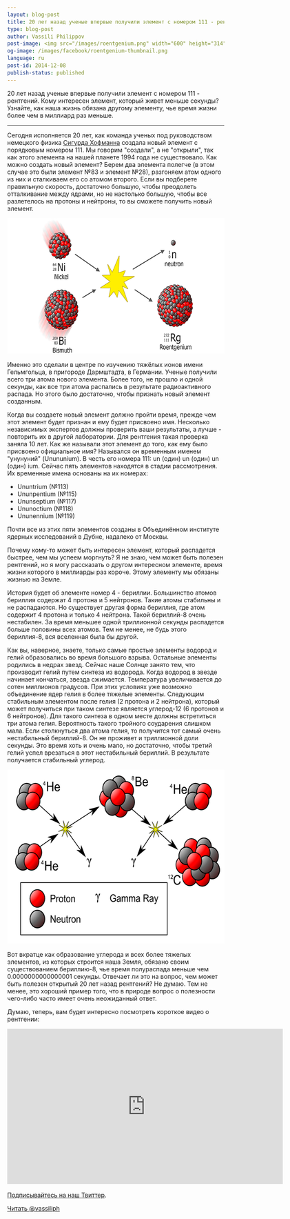 ```yaml
---
layout: blog-post
title: 20 лет назад ученые впервые получили элемент с номером 111 - рентгений
type: blog-post
author: Vassili Philippov
post-image: <img src="/images/roentgenium.png" width="600" height="314" alt="Рентгений">
og-image: /images/facebook/roentgenium-thumbnail.png
language: ru
post-id: 2014-12-08
publish-status: published
---
```

20 лет назад ученые впервые получили элемент с номером 111 - рентгений. Кому интересен элемент, который живет меньше секунды? Узнайте, как наша жизнь обязана другому элементу, чье время жизни более чем в миллиард раз меньше. 
<!-- more -->

---
Сегодня исполняется 20 лет, как команда ученых под руководством немецкого физика <a href="http://en.wikipedia.org/wiki/Sigurd_Hofmann">Сигурда Хофманна</a> создала новый элемент с порядковым номером 111. Мы говорим "создали", а не "открыли", так как этого элемента на нашей планете 1994 года не существовало. Как можно создать новый элемент? Берем два элемента полегче (в этом случае это были элемент №83 и элемент №28), разгоняем атом одного из них и сталкиваем его со атомом второго. Если вы подберете правильную скорость, достаточно большую, чтобы преодолеть отталкивание между ядрами, но не настолько большую, чтобы все разлетелось на протоны и нейтроны, то вы сможете получить новый элемент.

<img src="/images/roentgenium.png" width="600" height="314" alt="Рентгений">

Именно это сделали в центре по изучению тяжёлых ионов имени Гельмгольца, в пригороде Дармштадта, в Германии. Ученые получили всего три атома нового элемента. Более того, не прошло и одной секунды, как все три атома распались в результате радиоактивного распада. Но этого было достаточно, чтобы признать новый элемент созданным.

Когда вы создаете новый элемент должно пройти время, прежде чем этот элемент будет признан и ему будет присвоено имя. Несколько независимых экспертов должны проверить ваши результаты, а лучше - повторить их в другой лаборатории. Для рентгения такая проверка заняла 10 лет. Как же называли этот элемент до того, как ему было присвоено официальное имя? Назывался он временным именем "унунуний" (Unununium). В честь его номера 111: un (один) un (один) un (один) ium. Сейчас пять элементов находятся в стадии рассмотрения. Их временные имена основаны на их номерах:

* Ununtrium (№113)
* Ununpentium (№115)
* Ununseptium (№117)
* Ununoctium (№118)
* Ununennium (№119)

Почти все из этих пяти элементов созданы в Объединённом институте ядерных исследований в Дубне, надалеко от Москвы. 

Почему кому-то может быть интересен элемент, который распадется быстрее, чем мы успеем моргнуть? Я не знаю, чем может быть полезен рентгений, но я могу рассказать о другом интересном элементе, время жизни которого в миллиарды раз короче. Этому элементу мы обязаны жизнью на Земле. 

История будет об элементе номер 4 - бериллии. Большинство атомов бериллия содержат 4 протона и 5 нейтронов. Такие атомы стабильны и не распадаются. Но существует другая форма бериллия, где атом содержит 4 протона и только 4 нейтрона. Такой бериллий-8 очень нестабилен. За время меньшее одной триллионной секунды распадется больше половины всех атомов. Тем не менее, не будь этого бериллия-8, вся вселенная была бы другой.

Как вы, наверное, знаете, только самые простые элементы водород и гелий образовались во время большого взрыва. Остальные элементы родились в недрах звезд. Сейчас наше Солнце занято тем, что производит гелий путем синтеза из водорода. Когда водород в звезде начинает кончаться, звезда сжимается. Температура увеличивается до сотен миллионов градусов. При этих условиях уже возможно объединение ядер гелия в более тяжелые элементы. Следующим стабильным элементом после гелия (2 протона и 2 нейтрона), который может получиться при таком синтезе является углерод-12 (6 протонов и 6 нейтронов). Для такого синтеза в одном месте должны встретиться три атома гелия. Вероятность такого тройного соударения слишком мала. Если столкнуться два атома гелия, то получится тот самый очень нестабильный бериллий-8. Он не проживет и триллионной доли секунды. Это время хоть и очень мало, но достаточно, чтобы третий гелий успел врезаться в этот нестабильный бериллий. В результате получается стабильный углерод.

<img src="/images/carbon-synthesis.png" width="600" height="403" alt="Carbon synthesis">

Вот вкратце как образование углерода и всех более тяжелых элементов, из которых строится наша Земля, обязано своим существованием бериллию-8, чье время полураспада меньше чем 0.0000000000000001 секунды. Отвечает ли это на вопрос, чем может быть полезен открытый 20 лет назад рентгений? Не думаю. Тем не менее, это хороший пример того, что в природе вопрос о полезности чего-либо часто имеет очень неожиданный ответ. 

Думаю, теперь, вам будет интересно посмотреть короткое видео о рентгении:

<iframe width="640" height="360" src="http://www.youtube.com/embed/MTq1hzhCF0g?rel=0" frameborder="0" allowfullscreen></iframe>

<br/>

<a href="https://twitter.com/MelScienceRU">Подписывайтесь на наш Твиттер</a>.

<!-- Begin Twitter follow -->
<a href="https://twitter.com/MelScienceRU" class="twitter-follow-button" data-show-count="false" data-lang="ru" data-size="large">Читать @vassiliph</a>
<script>!function(d,s,id){var js,fjs=d.getElementsByTagName(s)[0],p=/^http:/.test(d.location)?'http':'https';if(!d.getElementById(id)){js=d.createElement(s);js.id=id;js.src=p+'://platform.twitter.com/widgets.js';fjs.parentNode.insertBefore(js,fjs);}}(document, 'script', 'twitter-wjs');</script>
<!-- End Twitter follow -->
